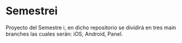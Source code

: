 # Semestrei
Proyecto del Semestre i, en dicho repositorio se dividirá en tres main branches las cuales serán: iOS, Android, Panel.
